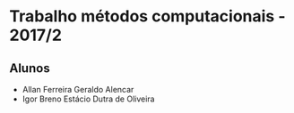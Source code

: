# Trabalho métodos computacionais - 2017/2

## Alunos
- Allan Ferreira Geraldo Alencar
- Igor Breno Estácio Dutra de Oliveira
